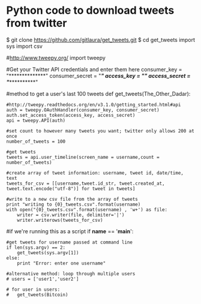 # Python code to download tweets from twitter
$ git clone https://github.com/gitlaura/get_tweets.git
$ cd get_tweets
import sys
import csv

#http://www.tweepy.org/
import tweepy

#Get your Twitter API credentials and enter them here
consumer_key = "**************"
consumer_secret = "**********************"
access_key = "*************"
access_secret = "*******************"

#method to get a user's last 100 tweets
def get_tweets(The_Other_Dadar):

	#http://tweepy.readthedocs.org/en/v3.1.0/getting_started.html#api
	auth = tweepy.OAuthHandler(consumer_key, consumer_secret)
	auth.set_access_token(access_key, access_secret)
	api = tweepy.API(auth)

	#set count to however many tweets you want; twitter only allows 200 at once
	number_of_tweets = 100

	#get tweets
	tweets = api.user_timeline(screen_name = username,count = number_of_tweets)

	#create array of tweet information: username, tweet id, date/time, text
	tweets_for_csv = [[username,tweet.id_str, tweet.created_at, tweet.text.encode("utf-8")] for tweet in tweets]

	#write to a new csv file from the array of tweets
	print "writing to {0}_tweets.csv".format(username)
	with open("{0}_tweets.csv".format(username) , 'w+') as file:
		writer = csv.writer(file, delimiter='|')
		writer.writerows(tweets_for_csv)


#if we're running this as a script
if __name__ == '__main__':

    #get tweets for username passed at command line
    if len(sys.argv) == 2:
        get_tweets(sys.argv[1])
    else:
        print "Error: enter one username"

    #alternative method: loop through multiple users
	# users = ['user1','user2']

	# for user in users:
	# 	get_tweets(Bitcoin)
